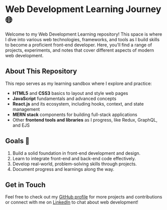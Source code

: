 # Web Development Learning Journey 🌐

Welcome to my Web Development Learning repository! This space is where I dive into various web technologies, frameworks, and tools as I build skills to become a proficient front-end developer. Here, you’ll find a range of projects, experiments, and notes that cover different aspects of modern web development.

## About This Repository

This repo serves as my learning sandbox where I explore and practice:
- **HTML5** and **CSS3** basics to layout and style web pages
- **JavaScript** fundamentals and advanced concepts
- **React.js** and its ecosystem, including hooks, context, and state management
- **MERN stack** components for building full-stack applications
- Other **frontend tools and libraries** as I progress, like Redux, GraphQL, and EJS

## Goals 🎯

1. Build a solid foundation in front-end development and design.
2. Learn to integrate front-end and back-end code effectively.
3. Develop real-world, problem-solving skills through projects.
4. Document progress and learnings along the way.

## Get in Touch

Feel free to check out my [GitHub profile](https://github.com/y-ashbhatt) for more projects and contributions or connect with me on [LinkedIn](https://www.linkedin.com/in/yashbhatt30) to chat about web development!
